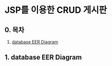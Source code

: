 # JSP를 이용한 CRUD 게시판


## 0. 목차
1. [database EER Diagram](##1-database-eer-diagram)


## 1. database EER Diagram

